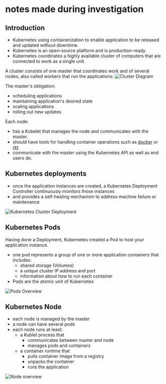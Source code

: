# notes made during investigation

## Introduction

- Kubernetes using containerization to enable application to be released and updated without downtime.
- Kubernetes is an open-source platform and is production-ready.
- Kubernetes coordinates a highly available cluster of computers that are connected to work as a single unit.

A cluster consists of one master that coordinates work and of several nodes, also called workers that run the applications: 
![Cluster Diagram](https://d33wubrfki0l68.cloudfront.net/99d9808dcbf2880a996ed50d308a186b5900cec9/40b94/docs/tutorials/kubernetes-basics/public/images/module_01_cluster.svg)

The master's obligation:
- scheduling applications
- maintaining application's desired state
- scaling applications
- rolling out new updates

Each node:
- has a Kubelet that manages the node and communicates with the master.
- should have tools for handling container operations such as [docker](https://www.docker.com) or [rkt](https://coreos.com/rkt/)
- communicate with the master using the Kubernetes API as well as end users do.

## Kubernetes deployments

- once the application instances are created, a Kubernetes Deployment Controller continuously monitors those instances
- and provides a self-healing mechanism to address machine failure or maintenance

![Kubernetes Cluster Deployment](https://d33wubrfki0l68.cloudfront.net/152c845f25df8e69dd24dd7b0836a289747e258a/4a1d2/docs/tutorials/kubernetes-basics/public/images/module_02_first_app.svg)

## Kubernetes Pods

Having done a Deployment, Kubernetes created a Pod to host your application instance.

- one pod represents a group of one or more application containers that includes:
  - shared storage (Volumes)
  - a unique cluster IP address and port
  - information about how to run each container
- Pods are the atomic unit of Kubernetes

![Pods Overview](https://d33wubrfki0l68.cloudfront.net/fe03f68d8ede9815184852ca2a4fd30325e5d15a/98064/docs/tutorials/kubernetes-basics/public/images/module_03_pods.svg)

## Kubernetes Node

- each node is managed by the master
- a node can have several pods
- each node runs at least:
  - a Kublet process that
    - communicates between master and node
    - manages pods and containers
  - a container runtime that
    - pulls container image from a registry
    - unpacks the container
    - runs the application

![Node overview](https://d33wubrfki0l68.cloudfront.net/5cb72d407cbe2755e581b6de757e0d81760d5b86/a9df9/docs/tutorials/kubernetes-basics/public/images/module_03_nodes.svg)
